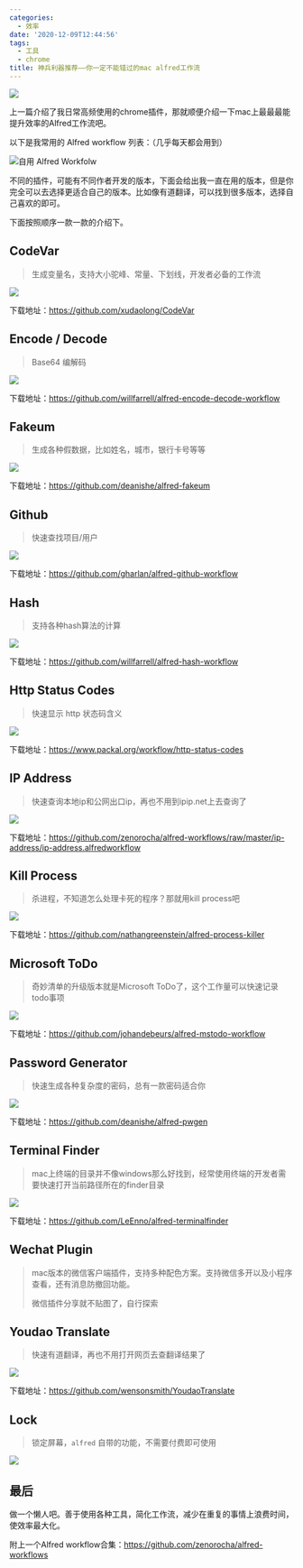 ```yaml
---
categories:
  - 效率
date: '2020-12-09T12:44:56'
tags:
  - 工具
  - chrome
title: 神兵利器推荐——你一定不能错过的mac alfred工作流
---
```



![](https://suncle-public.oss-cn-shenzhen.aliyuncs.com/pics/article/efficiency-tools-alfred-workflow/alfred4.jpg)

上一篇介绍了我日常高频使用的chrome插件，那就顺便介绍一下mac上最最最能提升效率的Alfred工作流吧。

<!--more-->

以下是我常用的 Alfred workflow 列表：（几乎每天都会用到）

![自用 Alfred Workfolw](https://suncle-public.oss-cn-shenzhen.aliyuncs.com/pics/article/efficiency-tools-alfred-workflow/all-workflow.jpg)

不同的插件，可能有不同作者开发的版本，下面会给出我一直在用的版本，但是你完全可以去选择更适合自己的版本。比如像有道翻译，可以找到很多版本，选择自己喜欢的即可。

下面按照顺序一款一款的介绍下。

## CodeVar

> 生成变量名，支持大小驼峰、常量、下划线，开发者必备的工作流

![](https://suncle-public.oss-cn-shenzhen.aliyuncs.com/pics/article/efficiency-tools-alfred-workflow/code-var.jpg)

下载地址：https://github.com/xudaolong/CodeVar

## Encode / Decode

> Base64 编解码

![](https://suncle-public.oss-cn-shenzhen.aliyuncs.com/pics/article/efficiency-tools-alfred-workflow/encode.jpg)

下载地址：https://github.com/willfarrell/alfred-encode-decode-workflow

## Fakeum

> 生成各种假数据，比如姓名，城市，银行卡号等等

![](https://suncle-public.oss-cn-shenzhen.aliyuncs.com/pics/article/efficiency-tools-alfred-workflow/fake.jpg)

下载地址：https://github.com/deanishe/alfred-fakeum

## Github

> 快速查找项目/用户

![](https://suncle-public.oss-cn-shenzhen.aliyuncs.com/pics/article/efficiency-tools-alfred-workflow/gh.jpg)

下载地址：https://github.com/gharlan/alfred-github-workflow

## Hash

> 支持各种hash算法的计算

![](https://suncle-public.oss-cn-shenzhen.aliyuncs.com/pics/article/efficiency-tools-alfred-workflow/hash.jpg)

下载地址：https://github.com/willfarrell/alfred-hash-workflow

## Http Status Codes

> 快速显示 http 状态码含义

![](https://suncle-public.oss-cn-shenzhen.aliyuncs.com/pics/article/efficiency-tools-alfred-workflow/http.jpg)

下载地址：https://www.packal.org/workflow/http-status-codes

## IP Address

> 快速查询本地ip和公网出口ip，再也不用到ipip.net上去查询了

![](https://suncle-public.oss-cn-shenzhen.aliyuncs.com/pics/article/efficiency-tools-alfred-workflow/ip.jpg)

下载地址：https://github.com/zenorocha/alfred-workflows/raw/master/ip-address/ip-address.alfredworkflow

## Kill Process

> 杀进程，不知道怎么处理卡死的程序？那就用kill process吧

![](https://suncle-public.oss-cn-shenzhen.aliyuncs.com/pics/article/efficiency-tools-alfred-workflow/kill.jpg)

下载地址：https://github.com/nathangreenstein/alfred-process-killer

## Microsoft ToDo

> 奇妙清单的升级版本就是Microsoft ToDo了，这个工作量可以快速记录todo事项

![](https://suncle-public.oss-cn-shenzhen.aliyuncs.com/pics/article/efficiency-tools-alfred-workflow/ms-todo.jpg)

下载地址：https://github.com/johandebeurs/alfred-mstodo-workflow

## Password Generator

> 快速生成各种复杂度的密码，总有一款密码适合你

![](https://suncle-public.oss-cn-shenzhen.aliyuncs.com/pics/article/efficiency-tools-alfred-workflow/pwgen.jpg)

下载地址：https://github.com/deanishe/alfred-pwgen

## Terminal Finder

> mac上终端的目录并不像windows那么好找到，经常使用终端的开发者需要快速打开当前路径所在的finder目录

![](https://suncle-public.oss-cn-shenzhen.aliyuncs.com/pics/article/efficiency-tools-alfred-workflow/terminal-finder.jpg)

下载地址：https://github.com/LeEnno/alfred-terminalfinder

## Wechat Plugin

> mac版本的微信客户端插件，支持多种配色方案。支持微信多开以及小程序查看，还有消息防撤回功能。
>
> 微信插件分享就不贴图了，自行探索

## Youdao Translate

> 快速有道翻译，再也不用打开网页去查翻译结果了

![](https://suncle-public.oss-cn-shenzhen.aliyuncs.com/pics/article/efficiency-tools-alfred-workflow/yd.jpg)

下载地址：https://github.com/wensonsmith/YoudaoTranslate

## Lock

> 锁定屏幕，`alfred` 自带的功能，不需要付费即可使用

![](https://suncle-public.oss-cn-shenzhen.aliyuncs.com/pics/article/efficiency-tools-alfred-workflow/lock.jpg)

## 最后

做一个懒人吧。善于使用各种工具，简化工作流，减少在重复的事情上浪费时间，使效率最大化。

附上一个Alfred workflow合集：https://github.com/zenorocha/alfred-workflows
